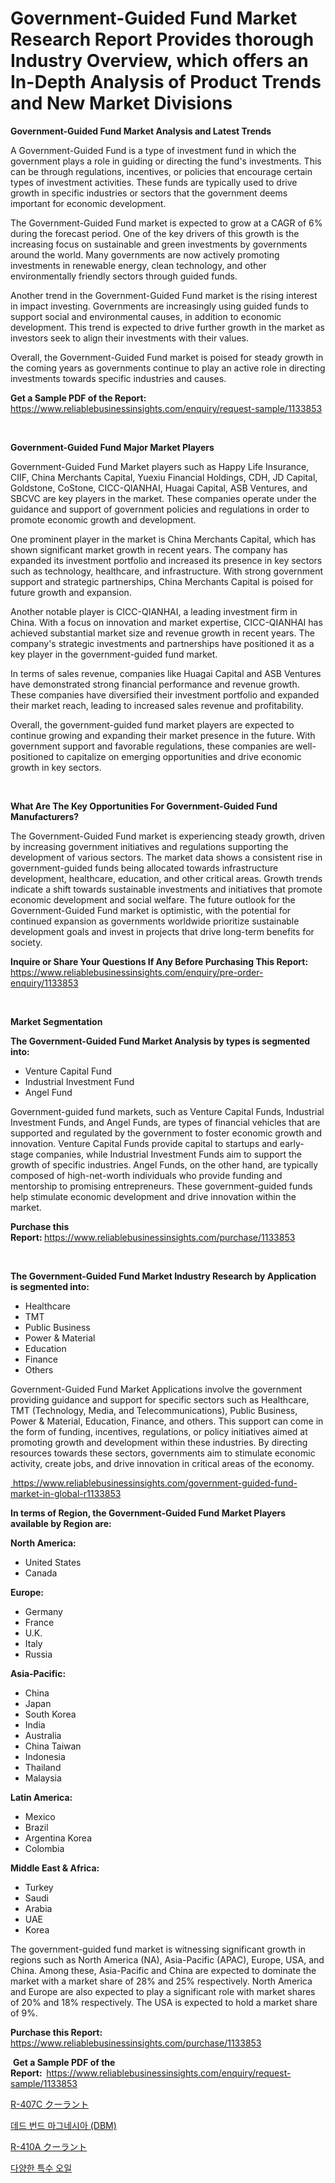 <p><h1>Government-Guided Fund Market Research Report Provides thorough Industry Overview, which offers an In-Depth Analysis of Product Trends and New Market Divisions</h1></p><p><strong>Government-Guided Fund Market Analysis and Latest Trends</strong></p>
<p><p>A Government-Guided Fund is a type of investment fund in which the government plays a role in guiding or directing the fund's investments. This can be through regulations, incentives, or policies that encourage certain types of investment activities. These funds are typically used to drive growth in specific industries or sectors that the government deems important for economic development.</p><p>The Government-Guided Fund market is expected to grow at a CAGR of 6% during the forecast period. One of the key drivers of this growth is the increasing focus on sustainable and green investments by governments around the world. Many governments are now actively promoting investments in renewable energy, clean technology, and other environmentally friendly sectors through guided funds.</p><p>Another trend in the Government-Guided Fund market is the rising interest in impact investing. Governments are increasingly using guided funds to support social and environmental causes, in addition to economic development. This trend is expected to drive further growth in the market as investors seek to align their investments with their values.</p><p>Overall, the Government-Guided Fund market is poised for steady growth in the coming years as governments continue to play an active role in directing investments towards specific industries and causes.</p></p>
<p><strong>Get a Sample PDF of the Report:&nbsp;</strong> <a href="https://www.reliablebusinessinsights.com/enquiry/request-sample/1133853">https://www.reliablebusinessinsights.com/enquiry/request-sample/1133853</a></p>
<p>&nbsp;</p>
<p><strong>Government-Guided Fund Major Market Players</strong></p>
<p><p>Government-Guided Fund Market players such as Happy Life Insurance, CIIF, China Merchants Capital, Yuexiu Financial Holdings, CDH, JD Capital, Goldstone, CoStone, CICC-QIANHAI, Huagai Capital, ASB Ventures, and SBCVC are key players in the market. These companies operate under the guidance and support of government policies and regulations in order to promote economic growth and development.</p><p>One prominent player in the market is China Merchants Capital, which has shown significant market growth in recent years. The company has expanded its investment portfolio and increased its presence in key sectors such as technology, healthcare, and infrastructure. With strong government support and strategic partnerships, China Merchants Capital is poised for future growth and expansion.</p><p>Another notable player is CICC-QIANHAI, a leading investment firm in China. With a focus on innovation and market expertise, CICC-QIANHAI has achieved substantial market size and revenue growth in recent years. The company's strategic investments and partnerships have positioned it as a key player in the government-guided fund market.</p><p>In terms of sales revenue, companies like Huagai Capital and ASB Ventures have demonstrated strong financial performance and revenue growth. These companies have diversified their investment portfolio and expanded their market reach, leading to increased sales revenue and profitability.</p><p>Overall, the government-guided fund market players are expected to continue growing and expanding their market presence in the future. With government support and favorable regulations, these companies are well-positioned to capitalize on emerging opportunities and drive economic growth in key sectors.</p></p>
<p>&nbsp;</p>
<p><strong>What Are The Key Opportunities For Government-Guided Fund Manufacturers?</strong></p>
<p><p>The Government-Guided Fund market is experiencing steady growth, driven by increasing government initiatives and regulations supporting the development of various sectors. The market data shows a consistent rise in government-guided funds being allocated towards infrastructure development, healthcare, education, and other critical areas. Growth trends indicate a shift towards sustainable investments and initiatives that promote economic development and social welfare. The future outlook for the Government-Guided Fund market is optimistic, with the potential for continued expansion as governments worldwide prioritize sustainable development goals and invest in projects that drive long-term benefits for society.</p></p>
<p><strong>Inquire or Share Your Questions If Any Before Purchasing This Report:</strong> <a href="https://www.reliablebusinessinsights.com/enquiry/pre-order-enquiry/1133853">https://www.reliablebusinessinsights.com/enquiry/pre-order-enquiry/1133853</a></p>
<p>&nbsp;</p>
<p><strong>Market Segmentation</strong></p>
<p><strong>The Government-Guided Fund Market Analysis by types is segmented into:</strong></p>
<p><ul><li>Venture Capital Fund</li><li>Industrial Investment Fund</li><li>Angel Fund</li></ul></p>
<p><p>Government-guided fund markets, such as Venture Capital Funds, Industrial Investment Funds, and Angel Funds, are types of financial vehicles that are supported and regulated by the government to foster economic growth and innovation. Venture Capital Funds provide capital to startups and early-stage companies, while Industrial Investment Funds aim to support the growth of specific industries. Angel Funds, on the other hand, are typically composed of high-net-worth individuals who provide funding and mentorship to promising entrepreneurs. These government-guided funds help stimulate economic development and drive innovation within the market.</p></p>
<p><strong>Purchase this Report:&nbsp;</strong><a href="https://www.reliablebusinessinsights.com/purchase/1133853">https://www.reliablebusinessinsights.com/purchase/1133853</a></p>
<p>&nbsp;</p>
<p><strong>The Government-Guided Fund Market Industry Research by Application is segmented into:</strong></p>
<p><ul><li>Healthcare</li><li>TMT</li><li>Public Business</li><li>Power & Material</li><li>Education</li><li>Finance</li><li>Others</li></ul></p>
<p><p>Government-Guided Fund Market Applications involve the government providing guidance and support for specific sectors such as Healthcare, TMT (Technology, Media, and Telecommunications), Public Business, Power & Material, Education, Finance, and others. This support can come in the form of funding, incentives, regulations, or policy initiatives aimed at promoting growth and development within these industries. By directing resources towards these sectors, governments aim to stimulate economic activity, create jobs, and drive innovation in critical areas of the economy.</p></p>
<p><a href="https://www.reliablebusinessinsights.com/government-guided-fund-market-in-global-r1133853">&nbsp;https://www.reliablebusinessinsights.com/government-guided-fund-market-in-global-r1133853</a></p>
<p><strong>In terms of Region, the Government-Guided Fund Market Players available by Region are:</strong></p>
<p>
    <p> <strong> North America: </strong>
        <ul>
            <li>United States</li>
            <li>Canada</li>
        </ul>
        </p> 
    <p> <strong> Europe: </strong>
        <ul>
            <li>Germany</li>
            <li>France</li>
            <li>U.K.</li>
            <li>Italy</li>
            <li>Russia</li>
        </ul>
        </p> 
    <p> <strong> Asia-Pacific: </strong>
        <ul>
            <li>China</li>
            <li>Japan</li>
            <li>South Korea</li>
            <li>India</li>
            <li>Australia</li>
            <li>China Taiwan</li>
            <li>Indonesia</li>
            <li>Thailand</li>
            <li>Malaysia</li>
        </ul>
        </p> 
    <p> <strong> Latin America: </strong>
        <ul>
            <li>Mexico</li>
            <li>Brazil</li>
            <li>Argentina Korea</li>
            <li>Colombia</li>
        </ul>
        </p> 
    <p> <strong> Middle East & Africa: </strong>
        <ul>
            <li>Turkey</li>
            <li>Saudi</li>
            <li>Arabia</li>
            <li>UAE</li>
            <li>Korea</li>
        </ul>
    </p>
    </p>
<p><p>The government-guided fund market is witnessing significant growth in regions such as North America (NA), Asia-Pacific (APAC), Europe, USA, and China. Among these, Asia-Pacific and China are expected to dominate the market with a market share of 28% and 25% respectively. North America and Europe are also expected to play a significant role with market shares of 20% and 18% respectively. The USA is expected to hold a market share of 9%.</p></p>
<p><strong>Purchase this Report: </strong><a href="https://www.reliablebusinessinsights.com/purchase/1133853">https://www.reliablebusinessinsights.com/purchase/1133853</a></p>
<p>&nbsp;<strong>Get a Sample PDF of the Report:&nbsp;&nbsp;</strong><a href="https://www.reliablebusinessinsights.com/enquiry/request-sample/1133853">https://www.reliablebusinessinsights.com/enquiry/request-sample/1133853</a></p>
<p><strong></strong></p>
<p><p><a href="https://github.com/DemarcusKuhlman/Market-Research-Report-List-1/blob/main/7855953103825.md">R-407C クーラント</a></p><p><a href="https://github.com/courtney23pratt/Market-Research-Report-List-1/blob/main/422207297320.md">데드 번드 마그네시아 (DBM)</a></p><p><a href="https://github.com/lily-u-genius/Market-Research-Report-List-1/blob/main/4587985103824.md">R-410A クーラント</a></p><p><a href="https://github.com/rifqimuhammad018/Market-Research-Report-List-1/blob/main/185043397319.md">다양한 특수 오일</a></p></p>